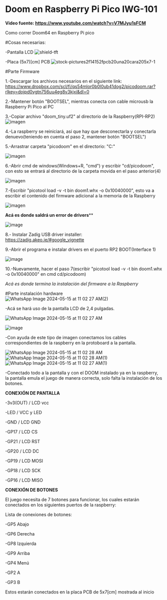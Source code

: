 # Doom en Raspberry Pi Pico IWG-101
**Video fuente: https://www.youtube.com/watch?v=V7MJyu1sFCM**

Como correr Doom64 en Raspberry Pi pico

#Cosas necesarias:

-Pantalla LCD
![shield-tft](https://github.com/mrbencker/raspberry/assets/167112129/aa0da6b7-bb79-4045-ade7-252873555433)


-Placa (5x7)[cm] PCB
![stock-pictures2f14152fpcb20una20cara205x7-1](https://github.com/mrbencker/raspberry/assets/167112129/fca9b98a-cfa1-47f7-a541-85040bef6a9f)




#Parte Firmware

1.-Descargar los archivos necesarios en el siguiente link:
https://www.dropbox.com/scl/fi/qs54mlor0b0l0ub41dog2/picodoom.rar?rlkey=dojpd0vgtn756uu4eg8v3kjxi&dl=0

2.-Mantener botón "BOOTSEL", mientras conecta con cable microusb la Raspberry Pi Pico al PC

3.-Copiar archivo "doom_tiny.uf2" al directorio de la Raspberry(RPI-RP2)
![imagen](https://github.com/mrbencker/raspberry/assets/167112129/e97b6e39-465e-4e10-98f6-1a4f021fdf71)


4.-La raspberry se reiniciará, así que hay que desconectarla y conectarla denuevo(teniendo en cuenta el paso 2, mantener botón "BOOTSEL")

5.-Arrastrar carpeta "picodoom" en el directorio: "C:\"

![imagen](https://github.com/mrbencker/raspberry/assets/167112129/901830e1-0802-498b-972e-570cd091fd0e)


6.-Abrir cmd de windows(Windows+R, "cmd") y escribir "cd/picodoom", con esto se entrará al directorio de la carpeta movida en el paso anterior(4)

![imagen](https://github.com/mrbencker/raspberry/assets/167112129/347ed38c-afed-4f38-b72a-76acfd307864)


7.-Escribir "picotool load -v -t bin doom1.whx -o 0x10040000", esto va a escribir el contenido del firmware adicional a la memoria de la Raspberry

![imagen](https://github.com/mrbencker/raspberry/assets/167112129/2cea99b8-7d58-4fbf-a282-bfee94582a2e)

********Acá es donde saldrá un error de drivers**********

![image](https://github.com/mrbencker/raspberry/assets/167112129/8f9ecb8a-a898-43cc-8ae2-431d217d01ec)

8.- Instalar Zadig USB driver installer: https://zadig.akeo.ie/#google_vignette

9.-Abrir el programa e instalar drivers en el puerto RP2 BOOT(Interface 1)

![image](https://github.com/mrbencker/raspberry/assets/167112129/645793ff-dd3d-4756-84e0-a9969afd95a0)

10.-Nuevamente, hacer el paso 7(escribir "picotool load -v -t bin doom1.whx -o 0x10040000" en cmd cd/picodoom)

*Acá es donde termina la instalación del firmware a la Raspberry*

#Parte instalación hardware
![WhatsApp Image 2024-05-15 at 11 02 27 AM(2)](https://github.com/mrbencker/raspberry/assets/167112129/bc39b82e-7e1c-44b6-ac74-263cc497e6bd)

-Acá se hará uso de la pantalla LCD de 2,4 pulgadas.

![WhatsApp Image 2024-05-15 at 11 02 27 AM](https://github.com/mrbencker/raspberry/assets/167112129/f8db5971-c208-415c-bb2d-6b2b89cd22d2)



![image](https://github.com/mrbencker/raspberry/assets/167332513/17a9f618-b195-4558-be8a-c7cc9b298479)

-Con ayuda de este tipo de imagen conectamos los cables correspondientes de la raspberry en la protoboard a la pantalla.

![WhatsApp Image 2024-05-15 at 11 02 28 AM](https://github.com/mrbencker/raspberry/assets/167112129/05359b35-9c22-446f-a387-f6d8f39b5a19)
![WhatsApp Image 2024-05-15 at 11 02 28 AM(1)](https://github.com/mrbencker/raspberry/assets/167112129/822f8927-ae88-4ee3-9961-e1d1a279cb6e)
![WhatsApp Image 2024-05-15 at 11 02 27 AM(1)](https://github.com/mrbencker/raspberry/assets/167112129/da14a1c2-6f82-4e12-befc-b4e32643c49e)

-Conectado todo a la pantalla y con el DOOM instalado ya en la raspberry, la pantalla emula el juego de manera correcta, solo falta la instalación de los botones.


**CONEXIÓN DE PANTALLA**

-3v3(OUT) / LCD vcc

-LED / VCC y LED

-GND / LCD GND

-GP17 / LCD CS

-GP21 / LCD RST

-GP20 / LCD DC

-GP19 / LCD MOSI

-GP18 / LCD SCK

-GP16 / LCD MISO

**CONEXIÓN DE BOTONES**

El juego necesita de 7 botones para funcionar, los cuales estarán conectados en los siguientes puertos de la raspberry:


Lista de conexiones de botones:

-GP5  Abajo

-GP6  Derecha

-GP8  Izquierda

-GP9  Arriba

-GP4  Menú

-GP2  A

-GP3  B

Estos estarán conectados en la placa PCB de 5x7[cm] mostrada al inicio



